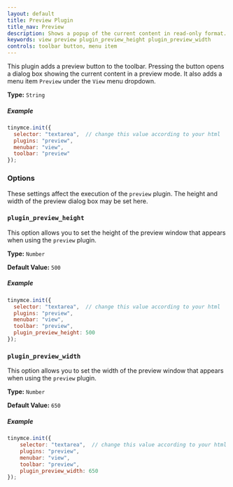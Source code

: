 ```yaml
---
layout: default
title: Preview Plugin
title_nav: Preview
description: Shows a popup of the current content in read-only format.
keywords: view preview plugin_preview_height plugin_preview_width
controls: toolbar button, menu item
---
```


This plugin adds a preview button to the toolbar. Pressing the button opens a dialog box showing the current content in a preview mode. It also adds a menu item `Preview` under the `View` menu dropdown.

**Type:** `String`

##### Example

```js
tinymce.init({
  selector: "textarea",  // change this value according to your html
  plugins: "preview",
  menubar: "view",
  toolbar: "preview"
});
```

### Options

These settings affect the execution of the `preview` plugin. The height and width of the preview dialog box may be set here.

### `plugin_preview_height`

This option allows you to set the height of the preview window that appears when using the `preview` plugin.

**Type:** `Number`

**Default Value:** `500`

##### Example

```js
tinymce.init({
  selector: "textarea",  // change this value according to your html
  plugins: "preview",
  menubar: "view",
  toolbar: "preview",
  plugin_preview_height: 500
});
```

### `plugin_preview_width`

This option allows you to set the width of the preview window that appears when using the `preview` plugin.

**Type:** `Number`

**Default Value:** `650`

##### Example

```js
tinymce.init({
    selector: "textarea",  // change this value according to your html
    plugins: "preview",
    menubar: "view",
    toolbar: "preview",
    plugin_preview_width: 650
});
```
